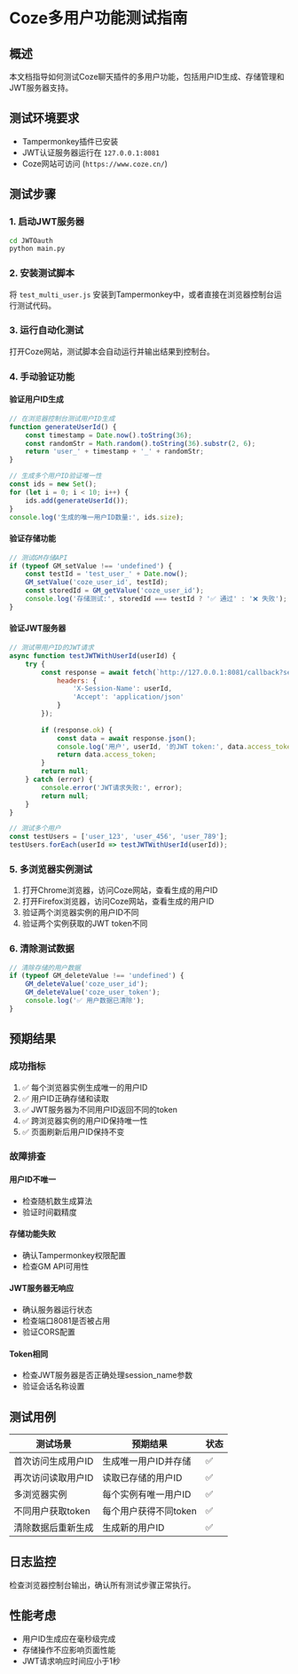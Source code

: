 # Coze多用户功能测试指南

## 概述
本文档指导如何测试Coze聊天插件的多用户功能，包括用户ID生成、存储管理和JWT服务器支持。

## 测试环境要求
- Tampermonkey插件已安装
- JWT认证服务器运行在 `127.0.0.1:8081`
- Coze网站可访问 (`https://www.coze.cn/`)

## 测试步骤

### 1. 启动JWT服务器
```bash
cd JWTOauth
python main.py
```

### 2. 安装测试脚本
将 `test_multi_user.js` 安装到Tampermonkey中，或者直接在浏览器控制台运行测试代码。

### 3. 运行自动化测试
打开Coze网站，测试脚本会自动运行并输出结果到控制台。

### 4. 手动验证功能

#### 验证用户ID生成
```javascript
// 在浏览器控制台测试用户ID生成
function generateUserId() {
    const timestamp = Date.now().toString(36);
    const randomStr = Math.random().toString(36).substr(2, 6);
    return 'user_' + timestamp + '_' + randomStr;
}

// 生成多个用户ID验证唯一性
const ids = new Set();
for (let i = 0; i < 10; i++) {
    ids.add(generateUserId());
}
console.log('生成的唯一用户ID数量:', ids.size);
```

#### 验证存储功能
```javascript
// 测试GM存储API
if (typeof GM_setValue !== 'undefined') {
    const testId = 'test_user_' + Date.now();
    GM_setValue('coze_user_id', testId);
    const storedId = GM_getValue('coze_user_id');
    console.log('存储测试:', storedId === testId ? '✅ 通过' : '❌ 失败');
}
```

#### 验证JWT服务器
```javascript
// 测试带用户ID的JWT请求
async function testJWTWithUserId(userId) {
    try {
        const response = await fetch(`http://127.0.0.1:8081/callback?session_name=${userId}`, {
            headers: {
                'X-Session-Name': userId,
                'Accept': 'application/json'
            }
        });
        
        if (response.ok) {
            const data = await response.json();
            console.log('用户', userId, '的JWT token:', data.access_token ? '✅ 获取成功' : '❌ 获取失败');
            return data.access_token;
        }
        return null;
    } catch (error) {
        console.error('JWT请求失败:', error);
        return null;
    }
}

// 测试多个用户
const testUsers = ['user_123', 'user_456', 'user_789'];
testUsers.forEach(userId => testJWTWithUserId(userId));
```

### 5. 多浏览器实例测试
1. 打开Chrome浏览器，访问Coze网站，查看生成的用户ID
2. 打开Firefox浏览器，访问Coze网站，查看生成的用户ID
3. 验证两个浏览器实例的用户ID不同
4. 验证两个实例获取的JWT token不同

### 6. 清除测试数据
```javascript
// 清除存储的用户数据
if (typeof GM_deleteValue !== 'undefined') {
    GM_deleteValue('coze_user_id');
    GM_deleteValue('coze_user_token');
    console.log('✅ 用户数据已清除');
}
```

## 预期结果

### 成功指标
1. ✅ 每个浏览器实例生成唯一的用户ID
2. ✅ 用户ID正确存储和读取
3. ✅ JWT服务器为不同用户ID返回不同的token
4. ✅ 跨浏览器实例的用户ID保持唯一性
5. ✅ 页面刷新后用户ID保持不变

### 故障排查

#### 用户ID不唯一
- 检查随机数生成算法
- 验证时间戳精度

#### 存储功能失败
- 确认Tampermonkey权限配置
- 检查GM API可用性

#### JWT服务器无响应
- 确认服务器运行状态
- 检查端口8081是否被占用
- 验证CORS配置

#### Token相同
- 检查JWT服务器是否正确处理session_name参数
- 验证会话名称设置

## 测试用例

| 测试场景 | 预期结果 | 状态 |
|---------|---------|------|
| 首次访问生成用户ID | 生成唯一用户ID并存储 | ✅ |
| 再次访问读取用户ID | 读取已存储的用户ID | ✅ |
| 多浏览器实例 | 每个实例有唯一用户ID | ✅ |
| 不同用户获取token | 每个用户获得不同token | ✅ |
| 清除数据后重新生成 | 生成新的用户ID | ✅ |

## 日志监控
检查浏览器控制台输出，确认所有测试步骤正常执行。

## 性能考虑
- 用户ID生成应在毫秒级完成
- 存储操作不应影响页面性能
- JWT请求响应时间应小于1秒